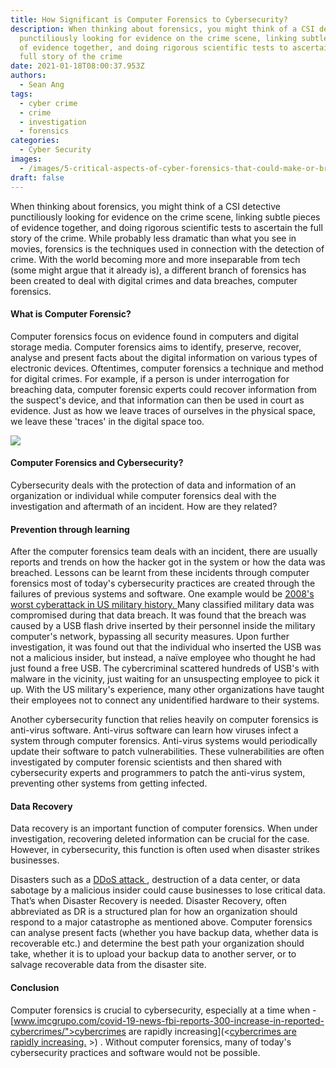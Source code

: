```yaml
---
title: How Significant is Computer Forensics to Cybersecurity?
description: When thinking about forensics, you might think of a CSI detective
  punctiliously looking for evidence on the crime scene, linking subtle pieces
  of evidence together, and doing rigorous scientific tests to ascertain the
  full story of the crime
date: 2021-01-18T08:00:37.953Z
authors:
  - Sean Ang
tags:
  - cyber crime
  - crime
  - investigation
  - forensics
categories:
  - Cyber Security
images:
  - /images/5-critical-aspects-of-cyber-forensics-that-could-make-or-break-your-career.jpg
draft: false
---
```

When thinking about forensics, you might think of a CSI detective punctiliously looking for evidence on the crime scene, linking subtle pieces of evidence together, and doing rigorous scientific tests to ascertain the full story of the crime. While probably less dramatic than what you see in movies, forensics is the techniques used in connection with the detection of crime. With the world becoming more and more inseparable from tech (some might argue that it already is), a different branch of forensics has been created to deal with digital crimes and data breaches, computer forensics.

#### What is Computer Forensic?

Computer forensics focus on evidence found in computers and digital storage media. Computer forensics aims to identify, preserve, recover, analyse and present facts about the digital information on various types of electronic devices. Oftentimes, computer forensics a technique and method for digital crimes. For example, if a person is under interrogation for breaching data, computer forensic experts could recover information from the suspect's device, and that information can then be used in court as evidence. Just as how we leave traces of ourselves in the physical space, we leave these 'traces' in the digital space too.

![](/images/computer_forensics.jpg)

#### Computer Forensics and Cybersecurity?

Cybersecurity deals with the protection of data and information of an organization or individual while computer forensics deal with the investigation and aftermath of an incident. How are they related?



#### Prevention through learning

After the computer forensics team deals with an incident, there are usually reports and trends on how the hacker got in the system or how the data was breached. Lessons can be learnt from these incidents through computer forensics most of today's cybersecurity practices are created through the failures of previous systems and software. One example would be <a href="https://www.computerworld.com/article/2514879/infected-usb-drive-blamed-for--08-military-cyber-breach.html">2008's worst cyberattack in US military history. </a>Many classified military data was compromised during that data breach. It was found that the breach was caused by a USB flash drive inserted by their personnel inside the military computer's network, bypassing all security measures. Upon further investigation, it was found out that the individual who inserted the USB was not a malicious insider, but instead, a naïve employee who thought he had just found a free USB. The cybercriminal scattered hundreds of USB's with malware in the vicinity, just waiting for an unsuspecting employee to pick it up. With the US military's experience, many other organizations have taught their employees not to connect any unidentified hardware to their systems.

Another cybersecurity function that relies heavily on computer forensics is anti-virus software. Anti-virus software can learn how viruses infect a system through computer forensics. Anti-virus systems would periodically update their software to patch vulnerabilities. These vulnerabilities are often investigated by computer forensic scientists and then shared with cybersecurity experts and programmers to patch the anti-virus system, preventing other systems from getting infected.



#### Data Recovery

Data recovery is an important function of computer forensics. When under investigation, recovering deleted information can be crucial for the case. However, in cybersecurity, this function is often used when disaster strikes businesses.

Disasters such as a <a href="https://en.wikipedia.org/wiki/Denial-of-service_attack">DDoS attack </a> , destruction of a data center, or data sabotage by a malicious insider could cause businesses to lose critical data. That’s when Disaster Recovery is needed. Disaster Recovery, often abbreviated as DR is a structured plan for how an organization should respond to a major catastrophe as mentioned above. Computer forensics can analyse present facts (whether you have backup data, whether data is recoverable etc.) and determine the best path your organization should take, whether it is to upload your backup data to another server, or to salvage recoverable data from the disaster site.



#### Conclusion

Computer forensics is crucial to cybersecurity, especially at a time when - \[www.imcgrupo.com/covid-19-news-fbi-reports-300-increase-in-reported-cybercrimes/">cybercrimes are rapidly increasing](<<a href="https://www.imcgrupo.com/covid-19-news-fbi-reports-300-increase-in-reported-cybercrimes/">cybercrimes are rapidly increasing.</a> >) . Without computer forensics, many of today's cybersecurity practices and software would not be possible.